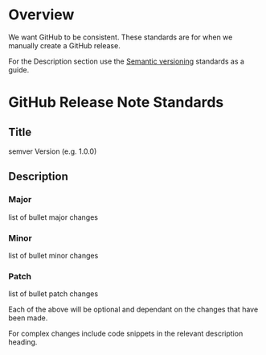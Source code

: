 # Overview
We want GitHub to be consistent. These standards are for when we manually create a GitHub release.

For the Description section use the [Semantic versioning](version-control.md) standards as a guide.

# GitHub Release Note Standards
## Title
semver Version (e.g. 1.0.0)

## Description
  ### Major
  list of bullet major changes

  ### Minor
  list of bullet minor changes

  ### Patch
  list of bullet patch changes

Each of the above will be optional and dependant on the changes that have been made.

For complex changes include code snippets in the relevant description heading.

